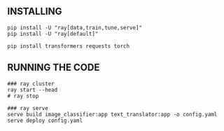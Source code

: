 ## INSTALLING

```
pip install -U "ray[data,train,tune,serve]"
pip install -U "ray[default]"

pip install transformers requests torch
```


## RUNNING THE CODE

```script
### ray cluster
ray start --head 
# ray stop 

### ray serve 
serve build image_classifier:app text_translator:app -o config.yaml
serve deploy config.yaml

```
